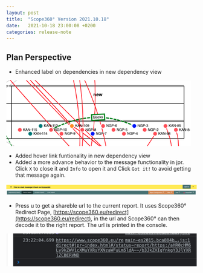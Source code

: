 ```yaml
---
layout: post
title:  "Scope360° Version 2021.10.18"
date:   2021-10-18 23:00:08 +0200
categories: release-note
---
```

## Plan Perspective

- Enhanced label on dependencies in new dependency view

![release-note-full](/assets/images/release-notes/20211018-01.png)

- Added hover link funtionality in new dependency view
- Added a more advance behavior to the message functionality in jpr. Click `X` to close it and `Info` to open it and Click `Got it!` to avoid getting that message again.

![release-note-full](/assets/images/release-notes/20211018-02.png)

- Press u to get a shareble url to the current report. It uses Scope360° Redirect Page, [https://scope360.eu/redirect](https://scope360.eu/redirect), in the url and Scope360° can then decode it to the right report. The url is printed in the console.

![release-note-large](/assets/images/release-notes/20211018-03.png)
